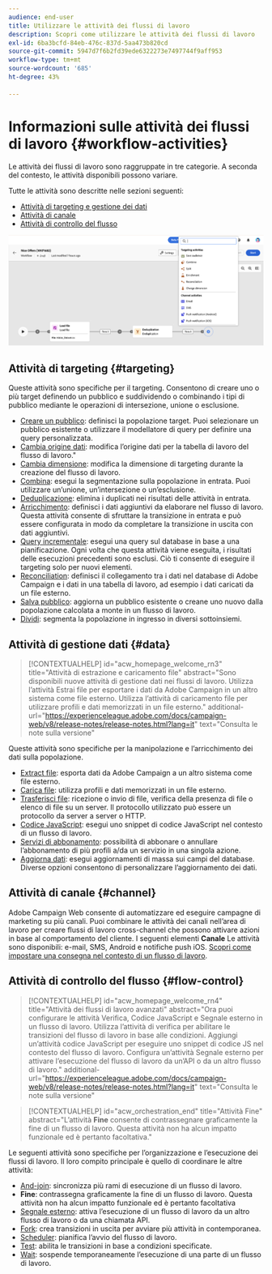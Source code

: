 ```yaml
---
audience: end-user
title: Utilizzare le attività dei flussi di lavoro
description: Scopri come utilizzare le attività dei flussi di lavoro
exl-id: 6ba3bcfd-84eb-476c-837d-5aa473b820cd
source-git-commit: 5947d7f6b2fd39ede6322273e7497744f9aff953
workflow-type: tm+mt
source-wordcount: '685'
ht-degree: 43%

---
```



# Informazioni sulle attività dei flussi di lavoro {#workflow-activities}

Le attività dei flussi di lavoro sono raggruppate in tre categorie. A seconda del contesto, le attività disponibili possono variare.

Tutte le attività sono descritte nelle sezioni seguenti:

* [Attività di targeting e gestione dei dati](#targeting)
* [Attività di canale](#channel)
* [Attività di controllo del flusso](#flow-control)

![](../assets/workflow-activities.png)

## Attività di targeting {#targeting}

Queste attività sono specifiche per il targeting. Consentono di creare uno o più target definendo un pubblico e suddividendo o combinando i tipi di pubblico mediante le operazioni di intersezione, unione o esclusione.

* [Creare un pubblico](build-audience.md): definisci la popolazione target. Puoi selezionare un pubblico esistente o utilizzare il modellatore di query per definire una query personalizzata.
* [Cambia origine dati](change-data-source.md): modifica l’origine dati per la tabella di lavoro del flusso di lavoro.&quot;
* [Cambia dimensione](change-dimension.md): modifica la dimensione di targeting durante la creazione del flusso di lavoro.
* [Combina](combine.md): esegui la segmentazione sulla popolazione in entrata. Puoi utilizzare un’unione, un’intersezione o un’esclusione.
* [Deduplicazione](deduplication.md): elimina i duplicati nei risultati delle attività in entrata.
* [Arricchimento](enrichment.md): definisci i dati aggiuntivi da elaborare nel flusso di lavoro. Questa attività consente di sfruttare la transizione in entrata e può essere configurata in modo da completare la transizione in uscita con dati aggiuntivi.
* [Query incrementale](incremental-query.md): esegui una query sul database in base a una pianificazione. Ogni volta che questa attività viene eseguita, i risultati delle esecuzioni precedenti sono esclusi. Ciò ti consente di eseguire il targeting solo per nuovi elementi.
* [Reconciliation](reconciliation.md): definisci il collegamento tra i dati nel database di Adobe Campaign e i dati in una tabella di lavoro, ad esempio i dati caricati da un file esterno.
* [Salva pubblico](save-audience.md): aggiorna un pubblico esistente o creane uno nuovo dalla popolazione calcolata a monte in un flusso di lavoro.
* [Dividi](split.md): segmenta la popolazione in ingresso in diversi sottoinsiemi.

## Attività di gestione dati {#data}

>[!CONTEXTUALHELP]
>id="acw_homepage_welcome_rn3"
>title="Attività di estrazione e caricamento file"
>abstract="Sono disponibili nuove attività di gestione dati nei flussi di lavoro. Utilizza l’attività Estrai file per esportare i dati da Adobe Campaign in un altro sistema come file esterno. Utilizza l’attività di caricamento file per utilizzare profili e dati memorizzati in un file esterno."
>additional-url="https://experienceleague.adobe.com/docs/campaign-web/v8/release-notes/release-notes.html?lang=it" text="Consulta le note sulla versione"

Queste attività sono specifiche per la manipolazione e l’arricchimento dei dati sulla popolazione.

* [Extract file](extract-file.md): esporta dati da Adobe Campaign a un altro sistema come file esterno.
* [Carica file](load-file.md): utilizza profili e dati memorizzati in un file esterno.
* [Trasferisci file](transfer-file.md): ricezione o invio di file, verifica della presenza di file o elenco di file su un server. Il protocollo utilizzato può essere un protocollo da server a server o HTTP.
* [Codice JavaScript](javascript-code.md): esegui uno snippet di codice JavaScript nel contesto di un flusso di lavoro.
* [Servizi di abbonamento](subscription-services.md): possibilità di abbonare o annullare l’abbonamento di più profili a/da un servizio in una singola azione.
* [Aggiorna dati](update-data.md): esegui aggiornamenti di massa sui campi del database. Diverse opzioni consentono di personalizzare l’aggiornamento dei dati.

## Attività di canale {#channel}

Adobe Campaign Web consente di automatizzare ed eseguire campagne di marketing su più canali. Puoi combinare le attività dei canali nell’area di lavoro per creare flussi di lavoro cross-channel che possono attivare azioni in base al comportamento del cliente. I seguenti elementi **Canale** Le attività sono disponibili: e-mail, SMS, Android e notifiche push iOS. [Scopri come impostare una consegna nel contesto di un flusso di lavoro](channels.md).

## Attività di controllo del flusso {#flow-control}


>[!CONTEXTUALHELP]
>id="acw_homepage_welcome_rn4"
>title="Attività dei flussi di lavoro avanzati"
>abstract="Ora puoi configurare le attività Verifica, Codice JavaScript e Segnale esterno in un flusso di lavoro. Utilizza l’attività di verifica per abilitare le transizioni del flusso di lavoro in base alle condizioni. Aggiungi un’attività codice JavaScript per eseguire uno snippet di codice JS nel contesto del flusso di lavoro. Configura un’attività Segnale esterno per attivare l’esecuzione del flusso di lavoro da un’API o da un altro flusso di lavoro."
>additional-url="https://experienceleague.adobe.com/docs/campaign-web/v8/release-notes/release-notes.html?lang=it" text="Consulta le note sulla versione"



>[!CONTEXTUALHELP]
>id="acw_orchestration_end"
>title="Attività Fine"
>abstract="L’attività **Fine** consente di contrassegnare graficamente la fine di un flusso di lavoro. Questa attività non ha alcun impatto funzionale ed è pertanto facoltativa."

Le seguenti attività sono specifiche per l’organizzazione e l’esecuzione dei flussi di lavoro. Il loro compito principale è quello di coordinare le altre attività:

* [And-join](and-join.md): sincronizza più rami di esecuzione di un flusso di lavoro.
* **Fine**: contrassegna graficamente la fine di un flusso di lavoro. Questa attività non ha alcun impatto funzionale ed è pertanto facoltativa
* [Segnale esterno](external-signal.md): attiva l’esecuzione di un flusso di lavoro da un altro flusso di lavoro o da una chiamata API.
* [Fork](fork.md): crea transizioni in uscita per avviare più attività in contemporanea.
* [Scheduler](scheduler.md): pianifica l’avvio del flusso di lavoro.
* [Test](test.md): abilita le transizioni in base a condizioni specificate.
* [Wait](wait.md): sospende temporaneamente l’esecuzione di una parte di un flusso di lavoro.
